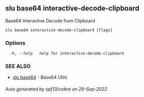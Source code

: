 ## slu base64 interactive-decode-clipboard

Base64 Interactive Decode from Clipboard

```
slu base64 interactive-decode-clipboard [flags]
```

### Options

```
  -h, --help   help for interactive-decode-clipboard
```

### SEE ALSO

* [slu base64](slu_base64.md)	 - Base64 Utils

###### Auto generated by spf13/cobra on 29-Sep-2022
